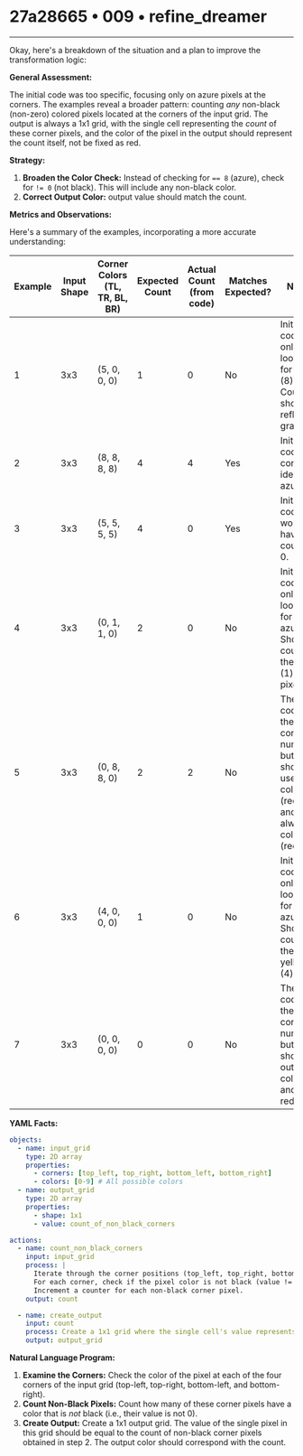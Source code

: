 # 27a28665 • 009 • refine_dreamer

---
Okay, here's a breakdown of the situation and a plan to improve the transformation logic:

**General Assessment:**

The initial code was too specific, focusing only on azure pixels at the corners. The examples reveal a broader pattern: counting *any* non-black (non-zero) colored pixels located at the corners of the input grid. The output is always a 1x1 grid, with the single cell representing the *count* of these corner pixels, and the color of the pixel in the output should represent the count itself, not be fixed as red.

**Strategy:**

1.  **Broaden the Color Check:** Instead of checking for `== 8` (azure), check for `!= 0` (not black). This will include any non-black color.
2.  **Correct Output Color:** output value should match the count.

**Metrics and Observations:**

Here's a summary of the examples, incorporating a more accurate understanding:

| Example | Input Shape | Corner Colors (TL, TR, BL, BR)                | Expected Count | Actual Count (from code) | Matches Expected? | Notes                                                                                                   |
| ------- | ----------- | ---------------------------------------------- | -------------- | ------------------------ | ----------------- | -------------------------------------------------------------------------------------------------------- |
| 1       | 3x3         | (5, 0, 0, 0)                    | 1              | 0                        | No                | Initial code only looked for azure (8). Count should reflect gray (5).              |
| 2       | 3x3         | (8, 8, 8, 8)                     | 4              | 4                        | Yes                | Initial code correctly identifies azure.                                                                  |
| 3       | 3x3         | (5, 5, 5, 5)                      | 4             | 0                        | Yes                |Initial code would have counted 0.                                           |
| 4       | 3x3         | (0, 1, 1, 0)                   | 2              | 0                        | No                | Initial code only looked for azure. Should count the blue (1) pixels.                                  |
| 5       | 3x3         | (0, 8, 8, 0)                  | 2              | 2                        | No                |   The code got the correct number but should use color 2 (red) and not always color 2 (red)    |
| 6       | 3x3         | (4, 0, 0, 0)                     | 1              | 0                        | No                | Initial code only looked for azure. Should count the yellow (4) pixel.                                  |
| 7       | 3x3         | (0, 0, 0, 0)                    | 0              | 0                        | No                |    The code go the correct number but should output color 0, and not red                  |

**YAML Facts:**

```yaml
objects:
  - name: input_grid
    type: 2D array
    properties:
      - corners: [top_left, top_right, bottom_left, bottom_right]
      - colors: [0-9] # All possible colors
  - name: output_grid
    type: 2D array
    properties:
      - shape: 1x1
      - value: count_of_non_black_corners

actions:
  - name: count_non_black_corners
    input: input_grid
    process: |
      Iterate through the corner positions (top_left, top_right, bottom_left, bottom_right) of the input grid.
      For each corner, check if the pixel color is not black (value != 0).
      Increment a counter for each non-black corner pixel.
    output: count

  - name: create_output
    input: count
    process: Create a 1x1 grid where the single cell's value represents the 'count'.
    output: output_grid
```

**Natural Language Program:**

1.  **Examine the Corners:** Check the color of the pixel at each of the four corners of the input grid (top-left, top-right, bottom-left, and bottom-right).
2.  **Count Non-Black Pixels:** Count how many of these corner pixels have a color that is *not* black (i.e., their value is not 0).
3.  **Create Output:** Create a 1x1 output grid. The value of the single pixel in this grid should be equal to the count of non-black corner pixels obtained in step 2. The output color should correspond with the count.

